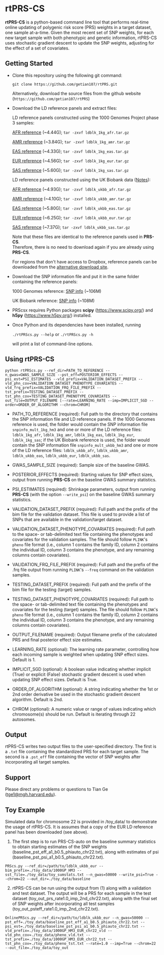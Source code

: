 # rtPRS-CS
**rtPRS-CS** is a python-based command line tool that performs real-time online updating of polygenic risk score (PRS) weights in a target dataset, one sample at-a-time. Given the most recent set of SNP weights, for each new target sample with both phenotypic and genetic information, rtPRS-CS uses stochastic gradient descent to update the SNP weights, adjusting for the effect of a set of covariates.


## Getting Started

- Clone this repository using the following git command:

    `git clone https://github.com/getian107/rtPRS.git`

    Alternatively, download the source files from the github website (`https://github.com/getian107/rtPRS`)
    
- Download the LD reference panels and extract files:

    LD reference panels constructed using the 1000 Genomes Project phase 3 samples:
    
     [AFR reference](https://www.dropbox.com/s/mq94h1q9uuhun1h/ldblk_1kg_afr.tar.gz?dl=0 "AFR reference") (~4.44G);
     `tar -zxvf ldblk_1kg_afr.tar.gz`
     
     [AMR reference](https://www.dropbox.com/s/uv5ydr4uv528lca/ldblk_1kg_amr.tar.gz?dl=0 "AMR reference") (~3.84G);
     `tar -zxvf ldblk_1kg_amr.tar.gz`
        
     [EAS reference](https://www.dropbox.com/s/7ek4lwwf2b7f749/ldblk_1kg_eas.tar.gz?dl=0 "EAS reference") (~4.33G);
     `tar -zxvf ldblk_1kg_eas.tar.gz`
        
     [EUR reference](https://www.dropbox.com/s/mt6var0z96vb6fv/ldblk_1kg_eur.tar.gz?dl=0 "EUR reference") (~4.56G);
     `tar -zxvf ldblk_1kg_eur.tar.gz`
     
     [SAS reference](https://www.dropbox.com/s/hsm0qwgyixswdcv/ldblk_1kg_sas.tar.gz?dl=0 "SAS reference") (~5.60G);
     `tar -zxvf ldblk_1kg_sas.tar.gz`
    
    LD reference panels constructed using the UK Biobank data ([Notes](https://www.dropbox.com/s/y3hsc15kwjxwjtd/UKBB_ref.txt?dl=0 "Notes")):
    
     [AFR reference](https://www.dropbox.com/s/dtccsidwlb6pbtv/ldblk_ukbb_afr.tar.gz?dl=0 "AFR reference") (~4.93G);
     `tar -zxvf ldblk_ukbb_afr.tar.gz`
     
     [AMR reference](https://www.dropbox.com/s/y7ruj364buprkl6/ldblk_ukbb_amr.tar.gz?dl=0 "AMR reference") (~4.10G);
     `tar -zxvf ldblk_ukbb_amr.tar.gz`
    
     [EAS reference](https://www.dropbox.com/s/fz0y3tb9kayw8oq/ldblk_ukbb_eas.tar.gz?dl=0 "EAS reference") (~5.80G);
     `tar -zxvf ldblk_ukbb_eas.tar.gz`
    
     [EUR reference](https://www.dropbox.com/s/t9opx2ty6ucrpib/ldblk_ukbb_eur.tar.gz?dl=0 "EUR reference") (~6.25G);
     `tar -zxvf ldblk_ukbb_eur.tar.gz`
    
     [SAS reference](https://www.dropbox.com/s/nto6gdajq8qfhh0/ldblk_ukbb_sas.tar.gz?dl=0 "SAS reference") (~7.37G);
     `tar -zxvf ldblk_ukbb_sas.tar.gz`
    
    Note that these files are identical to the reference panels used in **PRS-CS**.  
    Therefore, there is no need to download again if you are already using **PRS-CS**.
    
    For regions that don't have access to Dropbox, reference panels can be downloaded from the
    [alternative download site](https://personal.broadinstitute.org/hhuang//public//PRS-CSx/Reference).

- Download the SNP information file and put it in the same folder containing the reference panels:

    1000 Genomes reference: [SNP info](https://www.dropbox.com/s/rhi806sstvppzzz/snpinfo_mult_1kg_hm3?dl=0 "SNP info") (~106M)
    
    UK Biobank reference: [SNP info](https://www.dropbox.com/s/oyn5trwtuei27qj/snpinfo_mult_ukbb_hm3?dl=0 "SNP info") (~108M)
    
- PRScsx requires Python packages **scipy** (https://www.scipy.org/) and **h5py** (https://www.h5py.org/) installed.
 
- Once Python and its dependencies have been installed, running

    `./rtPRScs.py --help` or `./rtPRScs.py -h`

    will print a list of command-line options.
    

## Using rtPRS-CS

`
python rtPRScs.py --ref_dir=PATH_TO_REFERENCE --n_gwas=GWAS_SAMPLE_SIZE --pst_eff=POSTERIOR_EFFECTS --psi_est=PSI_ESTIMATES
                  --vld_prefix=VALIDATION_DATASET_PREFIX --vld_phn_cov=VALIDATION_DATASET_PHENOTYPE_COVARIATES --vld_frq_prefix=VALIDATION_FRQ_FILE_PREFIX
                  --tst_prefix=TESTING_DATASET_PREFIX --tst_phn_cov=TESTING_DATASET_PHENOTYPE_COVARIATES --out_file=OUTPUT_FILENAME
                  [--rate=LEARNING_RATE --imp=IMPLICIT_SGD --order=ORDER_OF_ALGORITHM --chrom=CHROM] 
`
 - PATH_TO_REFERENCE (required): Full path to the directory that contains the SNP information file and LD reference panels. If the 1000 Genomes reference is used, the folder would contain the SNP information file `snpinfo_mult_1kg_hm3` and one or more of the LD reference files: `ldblk_1kg_afr`, `ldblk_1kg_amr`, `ldblk_1kg_eas`, `ldblk_1kg_eur`, `ldblk_1kg_sas`; if the UK Biobank reference is used, the folder would contain the SNP information file `snpinfo_mult_ukbb_hm3` and one or more of the LD reference files: `ldblk_ukbb_afr`, `ldblk_ukbb_amr`, `ldblk_ukbb_eas`, `ldblk_ukbb_eur`, `ldblk_ukbb_sas`.

 - GWAS_SAMPLE_SIZE (required): Sample size of the baseline GWAS.
   
 - POSTERIOR_EFFECTS (required): Starting values for SNP effect sizes, output from running **PRS-CS** on the baseline GWAS summary statistics.
   
 - PSI_ESTIMATES (required): Shrinkage parameters, output from running **PRS-CS** (with the option `--write_psi`) on the baseline GWAS summary statistics.
   
 - VALIDATION_DATASET_PREFIX (required): Full path and the prefix of the bim file for the validation dataset. This file is used to provide a list of SNPs that are available in the validation/target dataset.

 - VALIDATION_DATASET_PHENOTYPE_COVARIATES (required): Full path to the space- or tab-delimited text file containing the phenotypes and covariates for the validation samples. The file should follow `PLINK`'s `pheno` file format (i.e., column 1 contains the family ID, column 2 contains the individual ID, column 3 contains the phenotype, and any remaining columns contain covariates).

 - VALIDATION_FRQ_FILE_PREFIX (required): Full path and the prefix of the .frq file output from running `PLINK`'s `--freq` command on the validation samples.

 - TESTING_DATASET_PREFIX (required): Full path and the prefix of the bim file for the testing (target) samples.

 - TESTING_DATASET_PHENOTYPE_COVARIATES (required): Full path to the space- or tab-delimited text file containing the phenotypes and covariates for the testing (target) samples. The file should follow `PLINK`'s `pheno` file format (i.e., column 1 contains the family ID, column 2 contains the individual ID, column 3 contains the phenotype, and any remaining columns contain covariates).

 - OUTPUT_FILENAME (required): Output filename prefix of the calculated PRS and final posterior effect size estimates.

 - LEARNING_RATE (optional): The learning rate parameter, controlling how each incoming sample is weighted when updating SNP effect sizes. Default is 1.

 - IMPLICIT_SGD (optional): A boolean value indicating whether implicit (True) or explicit (False) stochastic gradient descent is used when updating SNP effect sizes. Default is True.

 - ORDER_OF_ALGORITHM (optional): A string indicating whether the 1st or 2nd order derivative be used in the stochastic gradient descent algorithm. Default is 2nd.

 - CHROM (optional): A numeric value or range of values indicating which chromosome(s) should be run. Default is iterating through 22 autosomes.

## Output

rtPRS-CS writes two output files to the user-specified directory. The first is a `.txt` file containing the standardized PRS for each target sample. The second is a `.pst_eff` file containing the vector of SNP weights after incorporating all target samples.

## Support

Please direct any problems or questions to Tian Ge (tge1@mgh.harvard.edu).

## Toy Example

Simulated data for chromosome 22 is provided in /toy_data/ to demonstrate the usage of rtPRS-CS. It is assumes that a copy of the EUR LD reference panel has been downloaded (see above). 

1) The first step is to run PRS-CS-auto on the baseline summary statistics to obtain starting estimates of the SNP weights (baseline_pst_eff_a1_b0.5_phiauto_chr22.txt), along with estimates of psi (baseline_pst_psi_a1_b0.5_phiauto_chr22.txt).

`
PRScs.py --ref_dir=/path/to/ldblk_ukbb_eur --bim_prefix=./toy_data/1000GP_HM3 --sst_file=./toy_data/toy_sumstats.txt --n_gwas=50000 --write_psi=True --chrom=22 --out_dir=./toy_data/baseline
`
 
2) rtPRS-CS can be run using the output from (1) along with a validation and test dataset. The output will be a PRS for each sample in the test dataset (toy_out_prs_rate1.0_imp_2nd_chr22.txt), along with the final set of SNP weights after incorporating all test samples (toy_out_psteff_rate1.0_imp_2nd_chr22.txt).

`
OnlinePRScs.py --ref_dir=/path/to/ldblk_ukbb_eur --n_gwas=50000 --pst_eff=./toy_data/baseline_pst_eff_a1_b0.5_phiauto_chr22.txt --psi_est=./toy_data/baseline_pst_psi_a1_b0.5_phiauto_chr22.txt --vld_prefix=./toy_data/1000GP_HM3_EUR_chr22_vld --vld_phn_cov=./toy_data/pheno_vld.txt --tst_prefix=./toy_data/1000GP_HM3_EUR_chr22_tst --tst_phn_cov=./toy_data/pheno_tst.txt --rate=1.0 --imp=True --chrom=22 --out_file=./toy_data/toy_out
`
